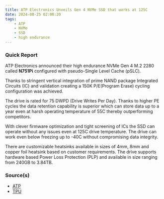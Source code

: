 ```yaml
---
title: ATP Electronics Unveils Gen 4 NVMe SSD that works at 125C
date: 2024-08-25 02:00:20
tags:
    - ATP
    - NVMe
    - SSD
    - high endurance
---
```


### Quick Report

ATP Electronics announced their high endurance NVMe Gen 4 M.2 2280 called **N751Pi** configured with pseudo-Single Level Cache (pSLC).

Thanks to stringent vertical integration of prime NAND package Integrated Circuits (IC) and validation creating a 150K P/E(Program Erase) cycling configuration was achieved.

The drive is rated for 75 DWPD (Drive Writes Per Day). Thanks to higher PE cycles the data retention capability is superior which can store data up to a year even at harsh operating temperature of 55C thereby outperforming competitors.

With clever firmware optimization and tight screening of ICs the SSD can operate without any issues even at 125C drive temperature. The drive can work even below freezing up to -40C without compromising data integrity.

There are customizable heatsinks available in sizes of 4mm, 8mm and copper foil heatsink based on customer requirements. The drive supports hardware based Power Loss Protection (PLP) and available in size ranging from 240GB to 3.84TB.

### Source(s)

- [ATP][def]
- [TPU][def2]

[def]: https://www.atpinc.com/about/news/highest-endurance-industrial-ssd
[def2]: https://www.techpowerup.com/325814/atp-unveils-n751pi-pcie-gen4-nvme-m-2-2280-ssd-with-125-c-operating-temperature-range
